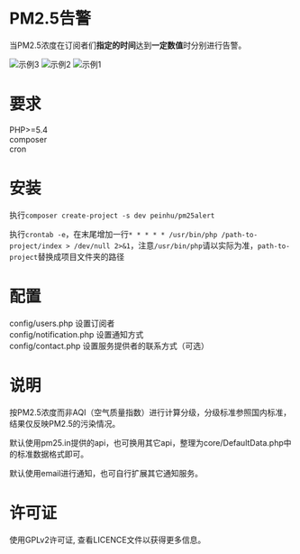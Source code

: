 # PM2.5告警
当PM2.5浓度在订阅者们**指定的时间**达到**一定数值**时分别进行告警。   
    
![示例3](http://ww3.sinaimg.cn/mw690/69e23056gw1fbdafftyowj20690b43yq.jpg)  ![示例2](http://ww3.sinaimg.cn/mw690/69e23056gw1fb8ous7x1aj20690b4gmd.jpg)  ![示例1](http://ww2.sinaimg.cn/mw690/69e23056gw1fb8ourtu4cj20690b43zq.jpg) 
# 要求  
PHP>=5.4  
composer  
cron

# 安装  
执行`composer create-project -s dev peinhu/pm25alert`  

执行`crontab -e`，在末尾增加一行`* * * * * /usr/bin/php /path-to-project/index > /dev/null 2>&1`，注意`/usr/bin/php`请以实际为准，`path-to-project`替换成项目文件夹的路径  

# 配置  
config/users.php 设置订阅者  
config/notification.php 设置通知方式  
config/contact.php 设置服务提供者的联系方式（可选）  

# 说明   
按PM2.5浓度而非AQI（空气质量指数）进行计算分级，分级标准参照国内标准，结果仅反映PM2.5的污染情况。   

默认使用pm25.in提供的api，也可换用其它api，整理为core/DefaultData.php中的标准数据格式即可。   

默认使用email进行通知，也可自行扩展其它通知服务。
# 许可证
使用GPLv2许可证, 查看LICENCE文件以获得更多信息。
